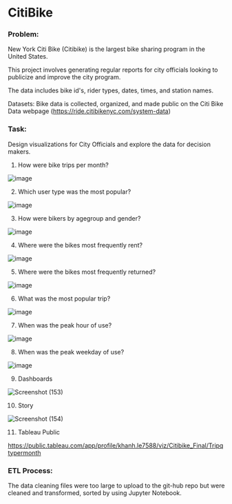 # CitiBike
### Problem:

New York Citi Bike (Citibike) is the largest bike sharing program in the United States. 

This project involves generating regular reports for city officials looking to publicize and improve the city program. 

The data includes bike id's, rider types, dates, times, and station names.

Datasets: Bike data is collected, organized, and made public on the Citi Bike Data webpage (https://ride.citibikenyc.com/system-data)

### Task:
Design visualizations for City Officials and explore the data for decision makers.

1. How were bike trips per month? 

![image](https://user-images.githubusercontent.com/100891182/181767018-cea5c24b-c6c6-47ea-8ecb-10738c68e750.png)

2. Which user type was the most popular?   

![image](https://user-images.githubusercontent.com/100891182/181768878-3fddec0b-a008-4de7-809b-1452b9fa4da4.png)


3. How were bikers by agegroup and gender?

![image](https://user-images.githubusercontent.com/100891182/181769059-dc9a8866-0521-427d-b952-8dfb5f7f6159.png)


4. Where were the bikes most frequently rent?

![image](https://user-images.githubusercontent.com/100891182/181769200-81f45dbe-1b77-442a-8097-30cffbd619a0.png)


5. Where were the bikes most frequently returned?

![image](https://user-images.githubusercontent.com/100891182/181776826-3dd299f1-3baf-4067-97c4-0c3277637773.png)


6. What was the most popular trip?

![image](https://user-images.githubusercontent.com/100891182/181777651-c463d60d-8583-4737-bde1-2439ca3f3fdd.png)


7. When was the peak hour of use?
 
![image](https://user-images.githubusercontent.com/100891182/181769601-45d1f18e-6191-4e3b-9f2f-4b9701a01dfe.png)


8. When was the peak weekday of use?

![image](https://user-images.githubusercontent.com/100891182/181769484-19447ff2-403f-48c2-81cc-b7fcb96fdc69.png)


9. Dashboards

![Screenshot (153)](https://user-images.githubusercontent.com/100891182/181775984-09cad6ec-bb04-4803-a481-e4ed49dca5e5.png)


10. Story

![Screenshot (154)](https://user-images.githubusercontent.com/100891182/181776225-e7f1cae2-6efc-4dda-bc97-72d467b17445.png)

11. Tableau Public

https://public.tableau.com/app/profile/khanh.le7588/viz/Citibike_Final/Tripqtypermonth


### ETL Process:

The data cleaning files were too large to upload to the git-hub repo but were cleaned and transformed, sorted by using Jupyter Notebook.
